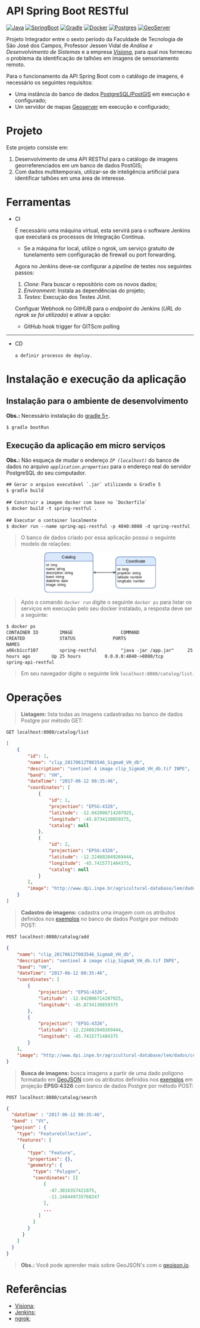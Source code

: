 # API Spring Boot RESTful

[![Java](https://img.shields.io/badge/java-8-green)](https://www.java.com/)
[![SpringBoot](https://img.shields.io/badge/spring-latest-green)](https://spring.io/)
[![Gradle](https://img.shields.io/badge/gradle-5+-green)](https://gradle.org/)
[![Docker](https://img.shields.io/badge/docker-latest-green)](https://www.docker.com/)
[![Postgres](https://img.shields.io/badge/postgres-latest-green)](https://www.postgresql.org/)
[![GeoServer](https://img.shields.io/badge/geoserver-latest-green)](http://geoserver.org/)

Projeto Integrador entre o sexto período da Faculdade de Tecnologia de São José dos Campos, Professor Jessen Vidal de *Análise e Desenvolvimento de Sistemas* e a empresa [*Visiona*](http://www.visionaespacial.com.br/), para qual nos forneceu o problema da identificação de talhões em imagens de sensoriamento remoto.

Para o funcionamento da API Spring Boot com o catálogo de imagens, é necessário os seguintes requisitos:

- Uma instância do banco de dados [PostgreSQL/PostGIS](./db) em execução e configurado;
- Um servidor de mapas [Geoserver](./geoserver) em execução e configurado;

# Projeto

Este projeto consiste em:

1. Desenvolvimento de uma API RESTful para o catálogo de imagens georreferenciados em um banco de dados PostGIS;
2. Com dados multitemporais, utilizar-se de inteligência artificial para identificar talhões em uma área de interesse.

# Ferramentas

- CI

    É necessário uma máquina virtual, esta servirá para o software Jenkins que executará os processos de Integração Contínua.

    * Se a máquina for local, utilize o ngrok, um serviço gratuito de tunelamento sem configuração de firewall ou port forwarding.

    Agora no Jenkins deve-se configurar a *pipeline* de testes nos seguintes passos:

    1. *Clone*: Para buscar o repositório com os novos dados;
    2. *Environment*: Instala as dependências do projeto;
    3. *Testes*: Execução dos Testes JUnit.

    Configuar Webhook no GitHUB para o *endpoint* do Jenkins (*URL do ngrok se foi utilizado*) e ativar a opção:
    * GitHub hook trigger for GITScm polling

---

- CD

    `a definir processo de deploy.`

# Instalação e execução da aplicação

## Instalação para o ambiente de desenvolvimento
**Obs.:** Necessário instalação do [gradle 5+](https://gradle.org/).
```
$ gradle bootRun
```

## Execução da aplicação em micro serviços
**Obs.:** Não esqueça de mudar o endereço *`IP (localhost)`* do banco de dados no arquivo *`application.properties`* para o endereço real do servidor PostgreSQL do seu computador.
```
## Gerar o arquivo executável `.jar` utilizando o Gradle 5
$ gradle build

## Construir a imagem docker com base no `Dockerfile`
$ docker build -t spring-restful .

## Executar o container localmente
$ docker run --name spring-api-restful -p 4040:8080 -d spring-restful
```

> O banco de dados criado por essa aplicação possui o seguinte modelo de relações:

<p align = "center">
  <img width = "300px" src = "../assets/db-model.png">
</p>

> Após o comando `docker run` digite o seguinte `docker ps` para listar os serviços  em execução pelo seu docker instalado, a resposta deve ser a seguinte:

~~~shell
$ docker ps
CONTAINER ID        IMAGE                  COMMAND                  CREATED             STATUS              PORTS                            NAMES
a06cb1ccf107        spring-restful         "java -jar /app.jar"     25 hours ago        Up 25 hours         0.0.0.0:4040->8080/tcp           spring-api-restful
~~~

> Em seu navegador digite o seguinte link `localhost:8080/catalog/list`.

# Operações

> **Listagem:** lista todas as imagens cadastradas no banco de dados Postgre por método GET:

```
GET localhost:8080/catalog/list
```
~~~json
[
    {
        "id": 1,
        "name": "clip_20170612T083546_Sigma0_VH_db",
        "description": "sentinel A image clip_Sigma0_VH_db.tif INPE",
        "band": "VH",
        "dateTime": "2017-06-12 08:35:46",
        "coordinates": [
            {
                "id": 1,
                "projection": "EPSG:4326",
                "latitude": -12.042006714207925,
                "longitude": -45.8734130859375,
                "catalog": null
            },
            {
                "id": 2,
                "projection": "EPSG:4326",
                "latitude": -12.224602049269444,
                "longitude": -45.7415771484375,
                "catalog": null
            }
        ],
        "image": "http://www.dpi.inpe.br/agricultural-database/lem/dados/cenas/Sentinel1/20170612_S1A/clip_20170612T083546_Sigma0_VH_db.tif"
    }
]
~~~

> **Cadastro de imagens:** cadastra uma imagem com os atributos definidos nos [exemplos](https://github.com/ProjetoIntegradorADSFatec/api-restful/tree/master/docs/examples) no banco de dados Postgre por método POST:

```
POST localhost:8080/catalog/add
```
~~~json
{
    "name": "clip_20170612T083546_Sigma0_VH_db",
    "description": "sentinel A image clip_Sigma0_VH_db.tif INPE",
    "band": "VH",
    "dateTime": "2017-06-12 08:35:46",
    "coordinates": [
        {
            "projection": "EPSG:4326",
            "latitude": -12.042006714207925,
            "longitude": -45.8734130859375
        },
        {
            "projection": "EPSG:4326",
            "latitude": -12.224602049269444,
            "longitude": -45.7415771484375
        }
	],
    "image": "http://www.dpi.inpe.br/agricultural-database/lem/dados/cenas/Sentinel1/20170612_S1A/clip_20170612T083546_Sigma0_VH_db.tif"
}
~~~

> **Busca de imagens:** busca imagens a partir de uma dado polígono formatado em [GeoJSON](https://geojson.org/) com os atributos definidos nos [exemplos](https://github.com/ProjetoIntegradorADSFatec/api-restful/tree/master/docs/examples) em projeção **EPSG:4326** com banco de dados Postgre por método POST:

```
POST localhost:8080/catalog/search
```
~~~json
{
  "dateTime" : "2017-06-12 08:35:46",
  "band" : "VV",
  "geojson" : {
    "type": "FeatureCollection",
    "features": [
      {
        "type": "Feature",
        "properties": {},
        "geometry": {
          "type": "Polygon",
          "coordinates": [[
              [
                -47.3016357421875,
                -11.248449735768247
              ],
              ...
            ]
          ]
        }
      }
    ]
  }
}
~~~

> **Obs.:** Você pode aprender mais sobre GeoJSON's com o [geojson.io](https://geojson.io/).

# Referências
 - [Visiona](http://www.visionaespacial.com.br/);
 - [Jenkins](https://jenkins.io/);
 - [ngrok](https://ngrok.com/);